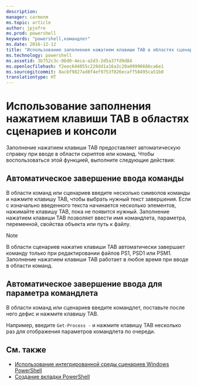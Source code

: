 ```yaml
---
description: 
manager: carmonm
ms.topic: article
author: jpjofre
ms.prod: powershell
keywords: "powershell,командлет"
ms.date: 2016-12-12
title: "Использование заполнения нажатием клавиши TAB в областях сценариев и консоли"
ms.technology: powershell
ms.assetid: 3b752c3c-0bd0-4eca-a2d3-2d5a37fd9d84
ms.openlocfilehash: f2eec644055c228dd1a16a2c20a09996666ca6e1
ms.sourcegitcommit: 8acbf9827ad8f4ef9753f826ecaff58495ca51b0
translationtype: HT
---
```

# <a name="how-to-use-tab-completion-in-the-script-pane-and-console-pane"></a>Использование заполнения нажатием клавиши TAB в областях сценариев и консоли
Заполнение нажатием клавиши TAB предоставляет автоматическую справку при вводе в области скриптов или команд. Чтобы воспользоваться этой функцией, выполните следующие действия:

## <a name="to-automatically-complete-a-command-entry"></a>Автоматическое завершение ввода команды
В области команд или сценариев введите несколько символов команды и нажмите клавишу TAB, чтобы выбрать нужный текст завершения. Если с изначально введенного текста начинается несколько элементов, нажимайте клавишу TAB, пока не появится нужный. Заполнение нажатием клавиши TAB позволяет ввести имя командлета, параметра, переменной, свойства объекта или путь к файлу.

> [!NOTE]
> В области сценариев нажатие клавиши TAB автоматически завершает команду только при редактировании файлов PS1, PSD1 или PSM1. Заполнение нажатием клавиши TAB работает в любое время при вводе в области команд.

## <a name="to-automatically-complete-a-cmdlet-parameter-entry"></a>Автоматическое завершение ввода для параметра командлета
В области команд или сценариев введите командлет, поставьте после него дефис и нажмите клавишу TAB.

Например, введите `Get-Process -` и нажмите клавишу TAB несколько раз для отображения параметров командлета по очереди.

## <a name="see-also"></a>См. также
- [Использование интегрированной среды сценариев Windows PowerShell](using-the-windows-powershell-ise.md)
- [Создание вкладки PowerShell](How-to-Create-a-PowerShell-Tab-in-Windows-PowerShell-ISE.md)

